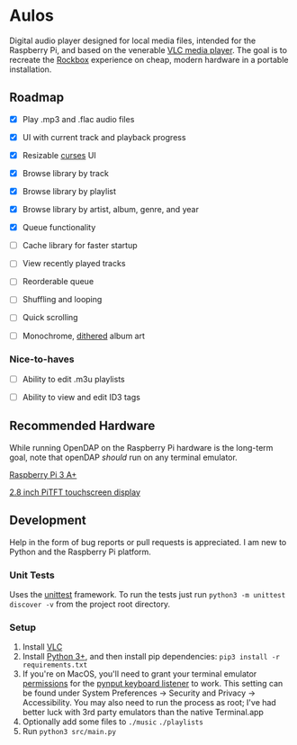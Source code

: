 # Aulos
Digital audio player designed for local media files, intended for the Raspberry Pi, and based on the venerable [VLC media player](https://en.wikipedia.org/wiki/VLC_media_player). The goal is to recreate the [Rockbox](https://www.rockbox.org/) experience on cheap, modern hardware in a portable installation.

## Roadmap
- [x] Play .mp3 and .flac audio files

- [x] UI with current track and playback progress

- [x] Resizable [curses](https://docs.python.org/3/howto/curses.html) UI

- [x] Browse library by track

- [x] Browse library by playlist

- [x] Browse library by artist, album, genre, and year

- [x] Queue functionality

- [ ] Cache library for faster startup

- [ ] View recently played tracks

- [ ] Reorderable queue

- [ ] Shuffling and looping

- [ ] Quick scrolling

- [ ] Monochrome, [dithered](https://en.wikipedia.org/wiki/Dither) album art

### Nice-to-haves

- [ ] Ability to edit .m3u playlists

- [ ] Ability to view and edit ID3 tags

## Recommended Hardware
While running OpenDAP on the Raspberry Pi hardware is the long-term goal, note that openDAP *should* run on any terminal emulator.

[Raspberry Pi 3 A+](https://www.adafruit.com/product/4027)

[2.8 inch PiTFT touchscreen display](https://www.adafruit.com/product/1601)

## Development
Help in the form of bug reports or pull requests is appreciated. I am new to Python and the Raspberry Pi platform.

### Unit Tests
Uses the [unittest](https://docs.python.org/3/library/unittest.html) framework. To run the tests just run `python3 -m unittest discover -v` from the project root directory.

### Setup
1. Install [VLC](https://www.videolan.org/vlc/)
1. Install [Python 3+](https://www.python.org/), and then install pip dependencies:
`pip3 install -r requirements.txt`
1. If you're on MacOS, you'll need to grant your terminal emulator [permissions](https://support.apple.com/guide/mac-help/allow-accessibility-apps-to-access-your-mac-mh43185/mac) for the [pynput keyboard listener](https://pynput.readthedocs.io/en/latest/limitations.html#mac-osx) to work. This setting can be found under System Preferences → Security and Privacy → Accessibility. You may also need to run the process as root; I've had better luck with 3rd party emulators than the native Terminal.app
1. Optionally add some files to `./music` `./playlists`
1. Run `python3 src/main.py`

